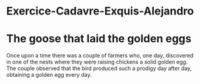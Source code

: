 # Exercice-Cadavre-Exquis-Alejandro

# The goose that laid the golden eggs

Once upon a time there was a couple of farmers who, one day, discovered in one of the nests where they were raising chickens a solid golden egg. The couple observed that the bird produced such a prodigy day after day, obtaining a golden egg every day.